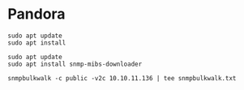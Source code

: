 Pandora
========================

    sudo apt update
    sudo apt install 

    sudo apt update
    sudo apt install snmp-mibs-downloader

    snmpbulkwalk -c public -v2c 10.10.11.136 | tee snmpbulkwalk.txt
